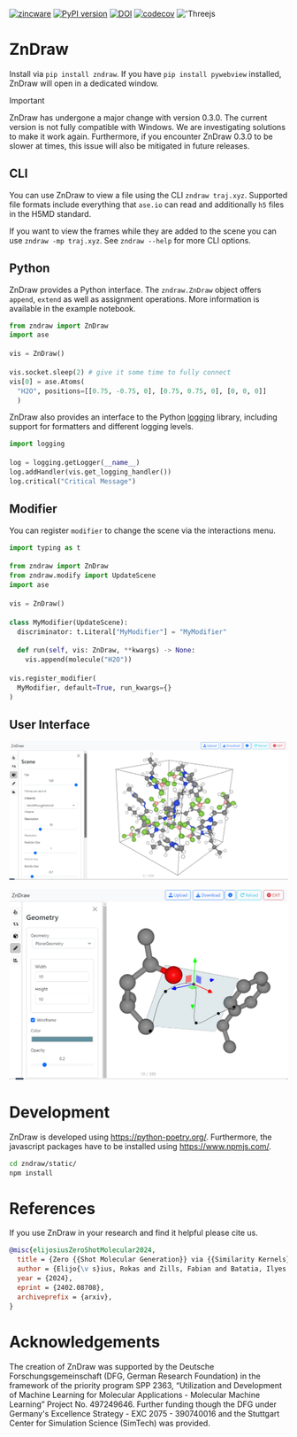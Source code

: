 [![zincware](https://img.shields.io/badge/Powered%20by-zincware-darkcyan)](https://github.com/zincware)
[![PyPI version](https://badge.fury.io/py/zndraw.svg)](https://badge.fury.io/py/zndraw)
[![DOI](https://img.shields.io/badge/arXiv-2402.08708-red)](https://arxiv.org/abs/2402.08708)
[![codecov](https://codecov.io/gh/zincware/ZnDraw/graph/badge.svg?token=3GPCKH1BBX)](https://codecov.io/gh/zincware/ZnDraw)
!['Threejs](https://img.shields.io/badge/threejs-black?style=for-the-badge&logo=three.js&logoColor=white)
# ZnDraw

Install via `pip install zndraw`. If you have `pip install pywebview` installed,
ZnDraw will open in a dedicated window.

> [!IMPORTANT]
> ZnDraw has undergone a major change with version 0.3.0. The current version is not fully compatible with Windows. We are investigating solutions to make it work again. Furthermore, if you encounter ZnDraw 0.3.0 to be slower at times, this issue will also be mitigated in future releases.

## CLI

You can use ZnDraw to view a file using the CLI `zndraw traj.xyz`. Supported
file formats include everything that `ase.io` can read and additionally `h5`
files in the H5MD standard.

If you want to view the frames while they are added to the scene you can use
`zndraw -mp traj.xyz`. See `zndraw --help` for more CLI options.

## Python

ZnDraw provides a Python interface. The `zndraw.ZnDraw` object offers `append`,
`extend` as well as assignment operations. More information is available in the
example notebook.

```python
from zndraw import ZnDraw
import ase

vis = ZnDraw()

vis.socket.sleep(2) # give it some time to fully connect
vis[0] = ase.Atoms(
  "H2O", positions=[[0.75, -0.75, 0], [0.75, 0.75, 0], [0, 0, 0]]
  )
```

ZnDraw also provides an interface to the Python
[logging](https://docs.python.org/3/library/logging.html) library, including
support for formatters and different logging levels.

```python
import logging

log = logging.getLogger(__name__)
log.addHandler(vis.get_logging_handler())
log.critical("Critical Message")
```

## Modifier

You can register `modifier` to change the scene via the interactions menu.

```python
import typing as t

from zndraw import ZnDraw
from zndraw.modify import UpdateScene
import ase

vis = ZnDraw()

class MyModifier(UpdateScene):
  discriminator: t.Literal["MyModifier"] = "MyModifier"

  def run(self, vis: ZnDraw, **kwargs) -> None:
    vis.append(molecule("H2O"))

vis.register_modifier(
  MyModifier, default=True, run_kwargs={}
)
```

## User Interface

![ZnDraw UI](https://raw.githubusercontent.com/zincware/ZnDraw/main/misc/zndraw_ui.png "ZnDraw UI")

![ZnDraw UI3](https://raw.githubusercontent.com/zincware/ZnDraw/main/misc/zndraw_draw.png "ZnDraw UI3")

# Development

ZnDraw is developed using https://python-poetry.org/. Furthermore, the
javascript packages have to be installed using https://www.npmjs.com/.

```bash
cd zndraw/static/
npm install
```

# References

If you use ZnDraw in your research and find it helpful please cite us.

```bibtex
@misc{elijosiusZeroShotMolecular2024,
  title = {Zero {{Shot Molecular Generation}} via {{Similarity Kernels}}},
  author = {Elijo{\v s}ius, Rokas and Zills, Fabian and Batatia, Ilyes and Norwood, Sam Walton and Kov{\'a}cs, D{\'a}vid P{\'e}ter and Holm, Christian and Cs{\'a}nyi, G{\'a}bor},
  year = {2024},
  eprint = {2402.08708},
  archiveprefix = {arxiv},
}
```

# Acknowledgements

The creation of ZnDraw was supported by the Deutsche Forschungsgemeinschaft (DFG, German Research Foundation) in the framework of the priority program SPP 2363, “Utilization and Development of Machine Learning for Molecular Applications - Molecular Machine Learning” Project No. 497249646. Further funding though the DFG under Germany's Excellence Strategy - EXC 2075 - 390740016 and the Stuttgart Center for Simulation Science (SimTech) was provided.
